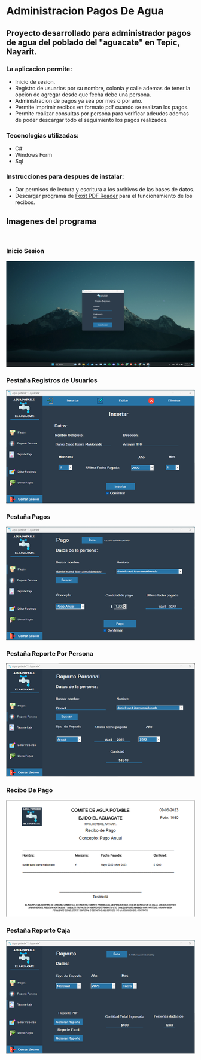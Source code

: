 # Administracion Pagos De Agua

## Proyecto desarrollado para administrador pagos de agua del poblado del "aguacate" en Tepic, Nayarit.

### La aplicacion permite:

- Inicio de sesion.
- Registro de usuarios por su nombre, colonia y calle ademas de tener la opcion de agregar desde que fecha debe una persona.
- Administracion de pagos ya sea por mes o por año.
- Permite imprimir recibos en formato pdf cuando se realizan los pagos.
- Permite realizar consultas por persona para verificar adeudos ademas de poder descargar todo el seguimiento los pagos realizados.

### Teconologias utilizadas:

- C#
- Windows Form
- Sql

### Instrucciones para despues de instalar: 
- Dar permisos de lectura y escritura a los archivos de las bases de datos.
- Descargar programa de [Foxit PDF Reader](https://www.foxit.com/es-la/downloads/#Foxit-Reader/) para el funcionamiento de los recibos.

## Imagenes del programa
<br>

### Inicio Sesion
![alt sss](https://github.com/DanielSaed/Administracion-Pagos-Agua/blob/main/img-github/InicioSesion.png)
<br>
### Pestaña Registros de Usuarios
![alt text](https://github.com/DanielSaed/Administracion-Pagos-Agua/blob/main/img-github/registro.png)
<br>
### Pestaña Pagos
![alt text](https://github.com/DanielSaed/Administracion-Pagos-Agua/blob/main/img-github/pago.png)
<br>
### Pestaña Reporte Por Persona
![alt text](https://github.com/DanielSaed/Administracion-Pagos-Agua/blob/main/img-github/reportepersona.png)
<br>
### Recibo De Pago
![alt text](https://github.com/DanielSaed/Administracion-Pagos-Agua/blob/main/img-github/recibo.png)
<br>
### Pestaña Reporte Caja
![alt text](https://github.com/DanielSaed/Administracion-Pagos-Agua/blob/main/img-github/reportecaja.png)
